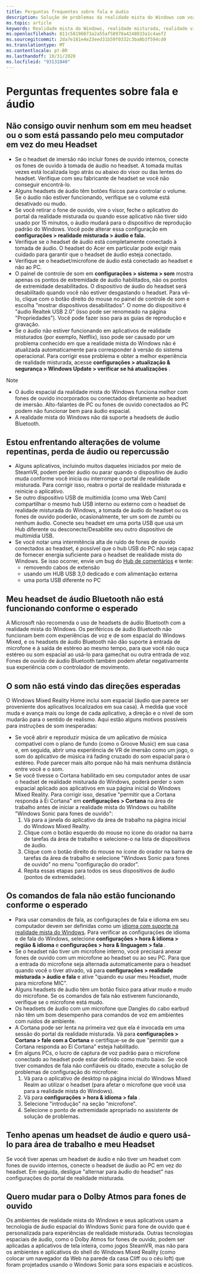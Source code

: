 ```yaml
---
title: Perguntas frequentes sobre fala e áudio
description: Solução de problemas da realidade mista do Windows com voz e áudio que vai além da nossa documentação de suporte padrão do consumidor.
ms.topic: article
keywords: Realidade mista do Windows, realidade misturada, realidade virtual, VR, Sr, solução de problemas, erros, ajuda, suporte, problemas de áudio, problemas de fala
ms.openlocfilehash: 811c58196073a2a55af58978a4248033a1c4aef2
ms.sourcegitcommit: 2da7e181e4e23eed31b59f0332c3ba8b3f594cd0
ms.translationtype: MT
ms.contentlocale: pt-BR
ms.lasthandoff: 10/31/2020
ms.locfileid: "93131840"
---
```

# <a name="speech-and-audio-faqs"></a>Perguntas frequentes sobre fala e áudio

## <a name="i-cant-hear-any-sound-in-my-headset-or-sound-is-playing-through-my-computer-instead-of-my-headset"></a>Não consigo ouvir nenhum som em meu headset ou o som está passando pelo meu computador em vez do meu Headset

* Se o headset de imersão não incluir fones de ouvido internos, conecte os fones de ouvido à tomada de áudio no headset. A tomada muitas vezes está localizada logo atrás ou abaixo do visor ou das lentes do headset. Verifique com seu fabricante de headset se você não conseguir encontrá-lo.
* Alguns headsets de áudio têm botões físicos para controlar o volume. Se o áudio não estiver funcionando, verifique se o volume está desativado ou mudo.
* Se você retirar o fone de ouvido, vire o visor, feche o aplicativo do portal da realidade misturada ou quando esse aplicativo não tiver sido usado por 15 minutos, o áudio mudará para o dispositivo de reprodução padrão do Windows. Você pode alterar essa configuração em **configurações > realidade misturada > áudio e fala.**
* Verifique se o headset de áudio está completamente conectado à tomada de áudio. O headset do Acer em particular pode exigir mais cuidado para garantir que o headset de áudio esteja conectado.
* Verifique se o headset/microfone de áudio está conectado ao headset e não ao PC.
* O painel de controle de som em **configurações > sistema > som** mostra apenas os pontos de extremidade de áudio habilitados, não os pontos de extremidade desabilitados. O dispositivo de áudio do headset será desabilitado quando você não estiver desgastando o headset. Para vê-lo, clique com o botão direito do mouse no painel de controle de som e escolha "mostrar dispositivos desabilitados". O nome do dispositivo é "áudio Realtek USB 2.0" (isso pode ser renomeado na página "Propriedades"). Você pode fazer isso para as guias de reprodução e gravação.
* Se o áudio não estiver funcionando em aplicativos de realidade misturados (por exemplo, Netflix), isso pode ser causado por um problema conhecido em que a realidade mista do Windows não é atualizada automaticamente para corresponder à versão do sistema operacional. Para corrigir esse problema e obter a melhor experiência de realidade misturada, acesse **configurações > atualização & segurança > Windows Update > verificar se há atualizações** .

> [!NOTE]
> * O áudio espacial da realidade mista do Windows funciona melhor com fones de ouvido incorporados ou conectados diretamente ao headset de imersão. Alto-falantes de PC ou fones de ouvido conectados ao PC podem não funcionar bem para áudio espacial.
> * A realidade mista do Windows não dá suporte a headsets de áudio Bluetooth.

## <a name="im-experiencing-sudden-volume-changes-lost-audio-or-buzzing"></a>Estou enfrentando alterações de volume repentinas, perda de áudio ou repercussão

* Alguns aplicativos, incluindo muitos daqueles iniciados por meio de SteamVR, podem perder áudio ou parar quando o dispositivo de áudio muda conforme você inicia ou interrompe o portal de realidade misturada. Para corrigir isso, reabra o portal de realidade misturada e reinicie o aplicativo.
* Se outro dispositivo USB de multimídia (como uma Web Cam) compartilhar o mesmo hub USB interno ou externo com o headset de realidade misturada do Windows, a tomada de áudio do headset ou os fones de ouvido poderão, ocasionalmente, ter um som de zumbi ou nenhum áudio. Conecte seu headset em uma porta USB que usa um Hub diferente ou desconecte/Desabilite seu outro dispositivo de multimídia USB.
* Se você notar uma intermitência alta de ruído de fones de ouvido conectados ao headset, é possível que o hub USB do PC não seja capaz de fornecer energia suficiente para o headset de realidade mista do Windows. Se isso ocorrer, envie um bug do [Hub de comentários](https://docs.microsoft.com/hololens/hololens-feedback) e tente:
    * removendo cabos de extensão
    * usando um HUB USB 3,0 dedicado e com alimentação externa
    * uma porta USB diferente no PC

## <a name="my-bluetooth-audio-headset-isnt-working-as-expected"></a>Meu headset de áudio Bluetooth não está funcionando conforme o esperado

A Microsoft não recomenda o uso de headsets de áudio Bluetooth com a realidade mista do Windows. Os periféricos de áudio Bluetooth não funcionam bem com experiências de voz e de som espacial do Windows Mixed, e os headsets de áudio Bluetooth não dão suporte à entrada de microfone e à saída de estéreo ao mesmo tempo, para que você não ouça estéreo ou som espacial ao usá-lo para gamechat ou outra entrada de voz. Fones de ouvido de áudio Bluetooth também podem afetar negativamente sua experiência com o controlador de movimento.

## <a name="sound-isnt-coming-from-expected-directions"></a>O som não está vindo das direções esperadas

O Windows Mixed Reality Home inclui som espacial (áudio que parece ser proveniente dos aplicativos localizados em sua casa). À medida que você muda e avança mais ou longe de cada aplicativo, a direção e o nível de som mudarão para o sentido de realismo. Aqui estão alguns motivos possíveis para instruções de som inesperadas:

* Se você abrir e reproduzir música de um aplicativo de música compatível com o plano de fundo (como o Groove Music) em sua casa e, em seguida, abrir uma experiência de VR de imersão como um jogo, o som do aplicativo de música irá fading cruzado do som espacial para o estéreo. Pode parecer mais alto porque não há mais nenhuma distância entre você e o som.
* Se você tivesse o Cortana habilitado em seu computador antes de usar o headset de realidade misturada do Windows, poderá perder o som espacial aplicado aos aplicativos em sua página inicial do Windows Mixed Reality. Para corrigir isso, desative "permitir que a Cortana responda à Ei Cortana" em **configurações > Cortana** na área de trabalho antes de iniciar a realidade mista do Windows ou habilite "Windows Sonic para fones de ouvido":
    1. Vá para a janela do aplicativo da área de trabalho na página inicial do Windows Mixed Reality.
    2. Clique com o botão esquerdo do mouse no ícone do orador na barra de tarefas da área de trabalho e selecione-o na lista de dispositivos de áudio.
    3. Clique com o botão direito do mouse no ícone do orador na barra de tarefas da área de trabalho e selecione "Windows Sonic para fones de ouvido" no menu "configuração do orador".
    4. Repita essas etapas para todos os seus dispositivos de áudio (pontos de extremidade).

## <a name="speech-commands-are-not-working-as-expected"></a>Os comandos de fala não estão funcionando conforme o esperado

* Para usar comandos de fala, as configurações de fala e idioma em seu computador devem ser definidas como um [idioma com suporte na realidade mista do Windows](https://support.microsoft.com/help/4039262/windows-10-mixed-reality-setup-faq#Languages). Para verificar as configurações de idioma e de fala do Windows, selecione **configurações > hora & idioma > região & idioma** e **configurações > hora & linguagem > fala** .
* Se o headset não tiver um microfone interno, você precisará anexar fones de ouvido com um microfone ao headset ou ao seu PC. Para que a entrada do microfone seja alternada automaticamente para o headset quando você o tiver ativado, vá para **configurações > realidade misturada > áudio e fala** e ative "quando eu usar meu Headset, mude para microfone MIC".
* Alguns headsets de áudio têm um botão físico para ativar mudo e mudo do microfone. Se os comandos de fala não estiverem funcionando, verifique se o microfone está mudo.
* Os headsets de áudio com um microfone que Dangles do cabo earbud não têm um bom desempenho para comandos de voz em ambientes com ruídos de ambiente.
* A Cortana pode ser lenta na primeira vez que ela é invocada em uma sessão do portal da realidade misturada. Vá para **configurações > Cortana > fale com a Cortana** e certifique-se de que "permitir que a Cortana responda ao Ei Cortana" esteja habilitado.
* Em alguns PCs, o lucro de captura de voz padrão para o microfone conectado ao headset pode estar definido como muito baixo. Se você tiver comandos de fala não confiáveis ou ditado, execute a solução de problemas de configuração do microfone:
    1. Vá para o aplicativo de desktop na página inicial do Windows Mixed Realm ao utilizar o headset (para afetar o microfone que você usa para a realidade mista do Windows).
    2. Vá para **configurações > hora & idioma > fala** .
    3. Selecione "introdução" na seção "microfone".
    4. Selecione o ponto de extremidade apropriado no assistente de solução de problemas.

## <a name="i-only-have-one-audio-headset-and-i-want-to-use-it-for-both-desktop-and-my-headset"></a>Tenho apenas um headset de áudio e quero usá-lo para área de trabalho e meu Headset

Se você tiver apenas um headset de áudio e não tiver um headset com fones de ouvido internos, conecte o headset de áudio ao PC em vez do headset. Em seguida, desligue "alternar para áudio do headset" nas configurações do portal de realidade misturada.

## <a name="i-want-to-switch-to-dolby-atmos-for-headphones"></a>Quero mudar para o Dolby Atmos para fones de ouvido

Os ambientes de realidade mista do Windows e seus aplicativos usam a tecnologia de áudio espacial do Windows Sonic para fone de ouvido que é personalizada para experiências de realidade misturada. Outras tecnologias espaciais de áudio, como o Dolby Atmos for fones de ouvido, podem ser aplicadas a aplicativos de tela inteira, como jogos SteamVR, mas não para os ambientes e aplicativos do shell do Windows Mixed Reality (como colocar um navegador da Web na parede da casa Cliff ou o céu loft) que foram projetados usando o Windows Sonic para sons espaciais e acústicos.
